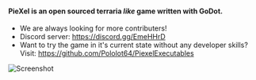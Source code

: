 #### PieXel is an open sourced terraria *like* game written with GoDot.
+ We are always looking for more contributers!
+ Discord server: https://discord.gg/EmeHHrD
+ Want to try the game in it's current state without any developer skills? Visit: https://github.com/Pololot64/PiexelExecutables

![Screenshot](https://raw.githubusercontent.com/piecubed/PieXel/master/Mods/Biomes/Grasslands/moderna.png)
